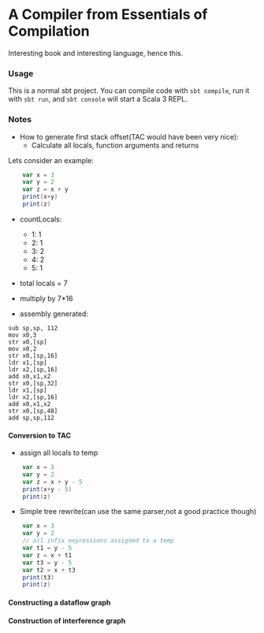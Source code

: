 # A Compiler from Essentials of Compilation

Interesting book and interesting language, hence this.

### Usage

This is a normal sbt project. You can compile code with `sbt compile`, run it with `sbt run`, and `sbt console` will start a Scala 3 REPL.


### Notes

- How to generate first stack offset(TAC would have been very nice):
    - Calculate all locals, function arguments and returns  

Lets consider an example:
```scala
    var x = 3
    var y = 2
    var z = x + y
    print(x+y)
    print(z)
```
- countLocals:
    - 1: 1
    - 2: 1
    - 3: 2
    - 4: 2
    - 5: 1

- total locals = 7

- multiply by 7*16

- assembly generated:

```arm
sub sp,sp, 112
mov x0,3
str x0,[sp]
mov x0,2
str x0,[sp,16]
ldr x1,[sp]
ldr x2,[sp,16]
add x0,x1,x2
str x0,[sp,32]
ldr x1,[sp]
ldr x2,[sp,16]
add x0,x1,x2
str x0,[sp,48]
add sp,sp,112

```


#### Conversion to TAC

- assign all locals to temp

```scala
    var x = 3
    var y = 2
    var z = x + y - 5
    print(x+y - 5)
    print(z)
```

- Simple tree rewrite(can use the same parser,not a good practice though)

```scala
    var x = 3
    var y = 2
    // all infix expressions assigned to a temp
    var t1 = y - 5
    var z = x + t1
    var t3 = y - 5
    var t2 = x + t3
    print(t3)
    print(z)
```

#### Constructing a dataflow graph



#### Construction of interference graph



